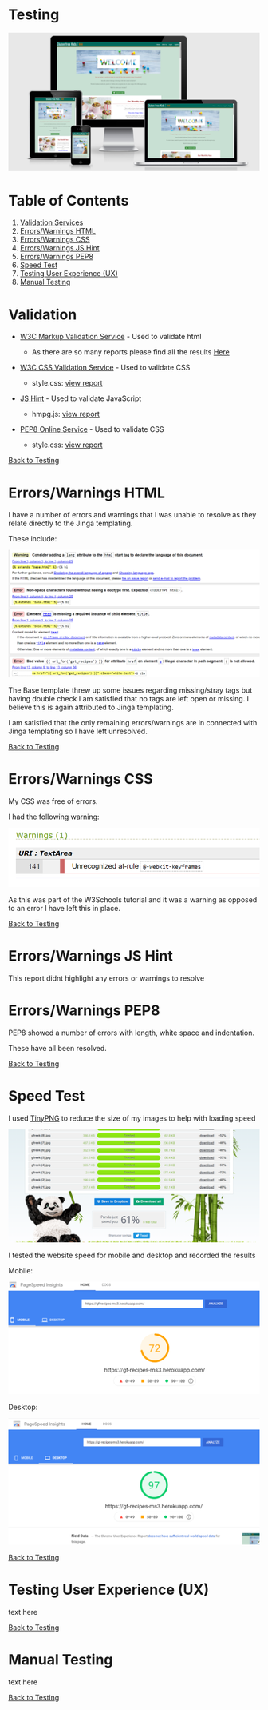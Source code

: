 # Testing

![Image](static/images/readme/amiresponsive.PNG)

# Table of Contents <a name="home"></a>
1. [Validation Services](#validation)
2. [Errors/Warnings HTML](#html)
3. [Errors/Warnings CSS](#css)
4. [Errors/Warnings JS Hint](#js)
5. [Errors/Warnings PEP8](#pep8)
6. [Speed Test](#speed)
7. [Testing User Experience (UX)](#ux)
8. [Manual Testing](#manual)



# Validation <a name="validation"></a>


* [W3C Markup Validation Service](https://validator.w3.org/) - Used to validate html
    * As there are so many reports please find all the results [Here](static/images/testing/Html)

* [W3C CSS Validation Service](https://jigsaw.w3.org/css-validator/) - Used to validate CSS
    * style.css: [view report](static/images/testing/CSS.pdf)

* [JS Hint](https://jshint.com/) - Used to validate JavaScript
    * hmpg.js: [view report](static/images/testing/JSHint.pdf)

* [PEP8 Online Service](http://pep8online.com/) - Used to validate CSS
    * style.css: [view report](static/images/testing/PEP8.pdf)


[Back to Testing](TESTING.md)


# Errors/Warnings HTML <a name="html"></a>


I have a number of errors and warnings that I was unable to resolve as they relate directly to the Jinga templating.

These include:

![Image](static/images/testing/htmlcheck.PNG)

The Base template threw up some issues regarding missing/stray tags but having double check I am satisfied that no tags are left open or missing. I believe this is again attributed to Jinga templating.

I am satisfied that the only remaining errors/warnings are in connected with Jinga templating so I have left unresolved.


[Back to Testing](TESTING.md)


# Errors/Warnings CSS <a name="css"></a>


My CSS was free of errors.

I had the following warning:

![Image](static/images/testing/csscheck.PNG)

As this was part of the W3Schools tutorial and it was a warning as opposed to an error I have left this in place.


[Back to Testing](TESTING.md)


# Errors/Warnings JS Hint <a name="js"></a>


This report didnt highlight any errors or warnings to resolve


# Errors/Warnings PEP8 <a name="pep8"></a>


PEP8 showed a number of errors with length, white space and indentation. 

These have all been resolved.


[Back to Testing](TESTING.md)


# Speed Test <a name="speed"></a>


I used [TinyPNG](https://tinypng.com/) to reduce the size of my images to help with loading speed

![Image](static/images/testing/tinypng.PNG)

I tested the website speed for mobile and desktop and recorded the results

Mobile: 

![Image](static/images/testing/speedmobile.PNG)

Desktop:

![Image](static/images/testing/speeddesktop.PNG)

[Back to Testing](TESTING.md)

# Testing User Experience (UX) <a name="ux"></a>


text here

[Back to Testing](TESTING.md)

# Manual Testing <a name="manual"></a>


text here

[Back to Testing](TESTING.md)